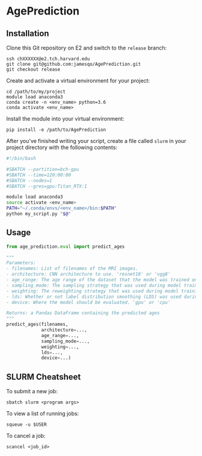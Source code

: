 # AgePrediction

## Installation

Clone this Git repository on E2 and switch to the `release` branch:

```
ssh chXXXXXX@e2.tch.harvard.edu
git clone git@github.com:jamesqo/AgePrediction.git
git checkout release
```

Create and activate a virtual environment for your project:

```
cd /path/to/my/project
module load anaconda3
conda create -n <env_name> python=3.6
conda activate <env_name>
```

Install the module into your virtual environment:

```
pip install -e /path/to/AgePrediction
```

After you've finished writing your script, create a file called `slurm` in your project directory with the following contents:

```bash
#!/bin/bash

#SBATCH --partition=bch-gpu
#SBATCH --time=120:00:00
#SBATCH --nodes=1
#SBATCH --gres=gpu:Titan_RTX:1

module load anaconda3
source activate <env_name>
PATH="~/.conda/envs/<env_name>/bin:$PATH"
python my_script.py "$@"
```

## Usage

```py
from age_prediction.eval import predict_ages

"""
Parameters:
- filenames: List of filenames of the MRI images.
- architecture: CNN architecture to use. 'resnet18' or 'vgg8'
- age_range: The age range of the dataset that the model was trained on. '0-100'
- sampling_mode: The sampling strategy that was used during model training. 'none', 'over', 'under', 'scale-up', or 'scale-down'
- weighting: The reweighting strategy that was used during model training. 'none', 'inv', or 'sqrt_inv'
- lds: Whether or not label distribution smoothing (LDS) was used during model training. True or False
- device: Where the model should be evaluated. 'gpu' or 'cpu'

Returns: a Pandas DataFrame containing the predicted ages
"""
predict_ages(filenames,
             architecture=...,
             age_range=...,
             sampling_mode=...,
             weighting=...,
             lds=...,
             device=...)
```

## SLURM Cheatsheet

To submit a new job:

```
sbatch slurm <program args>
```

To view a list of running jobs:

```
squeue -u $USER
```

To cancel a job:

```
scancel <job_id>
```
